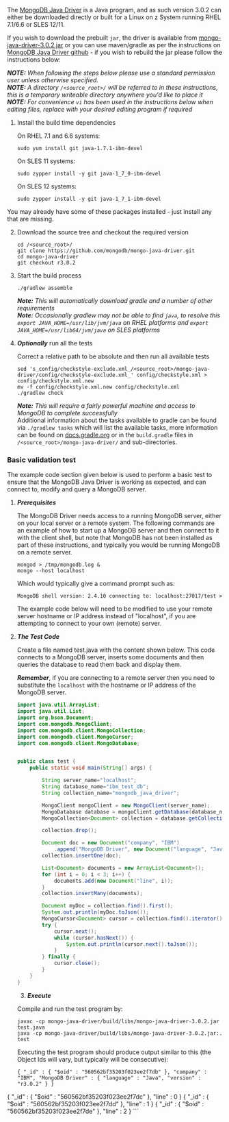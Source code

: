 The [MongoDB Java Driver](http://docs.mongodb.org/ecosystem/drivers/java/) is a Java program, and as such version 3.0.2 can either be downloaded directly or built for a Linux on z System running RHEL 7.1/6.6 or SLES 12/11.

If you wish to download the prebuilt `jar`, the driver is available from [mongo-java-driver-3.0.2.jar](https://oss.sonatype.org/content/repositories/releases/org/mongodb/mongo-java-driver/3.0.2/mongo-java-driver-3.0.2.jar) or you can use maven/gradle as per the instructions on [MongoDB Java Driver github](http://mongodb.github.io/mongo-java-driver/) - if you wish to rebuild the jar please follow the instructions below:

_**NOTE:** When following the steps below please use a standard permission user unless otherwise specified._  
_**NOTE:** A directory `/<source_root>/` will be referred to in these instructions, this is a temporary writeable directory anywhere you'd like to place it_  
_**NOTE:** For convenience `vi` has been used in the instructions below when editing files, replace with your desired editing program if required_


1. Install the build time dependencies

    On RHEL 7.1 and 6.6 systems:
    ```shell
    sudo yum install git java-1.7.1-ibm-devel
    ```
    On SLES 11 systems:
    ```shell
    sudo zypper install -y git java-1_7_0-ibm-devel
    ```
    On SLES 12 systems:
    ```shell
    sudo zypper install -y git java-1_7_1-ibm-devel
    ```
  You may already have some of these packages installed - just install any that are missing.
  
2. Download the source tree and checkout the required version

    ```shell
    cd /<source_root>/
    git clone https://github.com/mongodb/mongo-java-driver.git
    cd mongo-java-driver
    git checkout r3.0.2
    ```
3. Start the build process

    ```shell
    ./gradlew assemble
    ```
    _**Note:** This will automatically download gradle and a number of other requirements_  
    _**Note:** Occasionally gradlew may not be able to find `java`, to resolve this `export JAVA_HOME=/usr/lib/jvm/java` on RHEL platforms and `export JAVA_HOME=/usr/lib64/jvm/java` on SLES platforms_
4. _**Optionally**_ run all the tests

    Correct a relative path to be absolute and then run all available tests
    ```shell
    sed 's_config/checkstyle-exclude.xml_/<source_root>/mongo-java-driver/config/checkstyle-exclude.xml_' config/checkstyle.xml > config/checkstyle.xml.new
    mv -f config/checkstyle.xml.new config/checkstyle.xml
    ./gradlew check
    ```
    _**Note:** This will require a fairly powerful machine and access to MongoDB to complete successfully_  
    Additional information about the tasks available to gradle can be found via `./gradlew tasks` which will list the available tasks, more information can be found on [docs.gradle.org](https://docs.gradle.org/current/userguide/java_plugin.html) or in the `build.gradle` files in `/<source_root>/mongo-java-driver/` and sub-directories.

### Basic validation test
    
The example code section given below is used to perform a basic test to ensure that the MongoDB Java Driver is working as expected, and can connect to, modify and query a MongoDB server.

1. ***Prerequisites***

    The MongoDB Driver needs access to a running MongoDB server, either on your local server or a remote system. The following commands are an example of how to start up a MongoDB server and then connect to it with the client shell, but note that MongoDB has not been installed as part of these instructions, and typically you would be running MongoDB on a remote server.

    ```shell
    mongod > /tmp/mongodb.log &
    mongo --host localhost 
    ```
    Which would typically give a command prompt such as:
    
    ```shell
    MongoDB shell version: 2.4.10 connecting to: localhost:27017/test > 
    ```
    The example code below will need to be modified to use your remote server hostname or IP address instead of "localhost", if you are attempting to connect to your own (remote) server.
    
2. ***The Test Code***
    
    Create a file named test.java with the content shown below. This code connects to a MongoDB server, inserts some documents and then queries the database to read them back and display them. 
	
	_**Remember**_, if you are connecting to a remote server then you need to substitute the `localhost` with the hostname or IP address of the MongoDB server.

    ```java
    import java.util.ArrayList;
    import java.util.List;
    import org.bson.Document;
    import com.mongodb.MongoClient;
    import com.mongodb.client.MongoCollection;
    import com.mongodb.client.MongoCursor;
    import com.mongodb.client.MongoDatabase;


    public class test {
        public static void main(String[] args) {

            String server_name="localhost";
            String database_name="ibm_test_db";
            String collection_name="mongodb_java_driver";

            MongoClient mongoClient = new MongoClient(server_name);
            MongoDatabase database = mongoClient.getDatabase(database_name);
            MongoCollection<Document> collection = database.getCollection(collection_name);

            collection.drop();

            Document doc = new Document("company", "IBM")
                .append("MongoDB Driver", new Document("language", "Java").append("version", "r3.0.2"));
            collection.insertOne(doc);

            List<Document> documents = new ArrayList<Document>();
            for (int i = 0; i < 3; i++) {
                documents.add(new Document("line", i));
            }
            collection.insertMany(documents);

            Document myDoc = collection.find().first();
            System.out.println(myDoc.toJson());
            MongoCursor<Document> cursor = collection.find().iterator();
            try {
                cursor.next();
                while (cursor.hasNext()) {
                    System.out.println(cursor.next().toJson());
                }
            } finally {
                cursor.close();
            }
        }
    }
    ```
     
    3. ***Execute*** 
    
    Compile and run the test program by:

    ```shell
    javac -cp mongo-java-driver/build/libs/mongo-java-driver-3.0.2.jar test.java
    java -cp mongo-java-driver/build/libs/mongo-java-driver-3.0.2.jar:. test
    ```
    Executing the test program should produce output similar to this (the Object Ids will vary, but typically will be consecutive):

    ```shell
    { "_id" : { "$oid" : "560562bf35203f023ee2f7db" }, "company" : "IBM", "MongoDB Driver" : { "language" : "Java", "version" : "r3.0.2" } }
{ "_id" : { "$oid" : "560562bf35203f023ee2f7dc" }, "line" : 0 }
{ "_id" : { "$oid" : "560562bf35203f023ee2f7dd" }, "line" : 1 }
{ "_id" : { "$oid" : "560562bf35203f023ee2f7de" }, "line" : 2 }
    ```